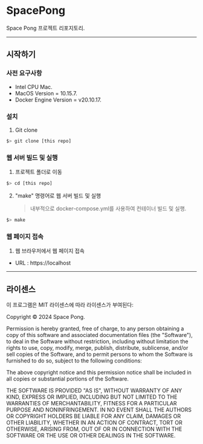 # SpacePong
Space Pong 프로젝트 리포지토리.

---

## 시작하기
### 사전 요구사항
- Intel CPU Mac.
- MacOS Version = 10.15.7.
- Docker Engine Version = v20.10.17.

### 설치
1. Git clone
```bash
$> git clone [this repo]
```

### 웹 서버 빌드 및 실행
1. 프로젝트 폴더로 이동
```bash
$> cd [this repo]
```

2. "make" 명령어로 웹 서버 빌드 및 실행
    > 내부적으로 docker-compose.yml를 사용하여 컨테이너 빌드 및 실행.
```bash
$> make
```

### 웹 페이지 접속
1. 웹 브라우저에서 웹 페이지 접속
- URL : https://localhost

---

## 라이센스
이 프로그램은 MIT 라이센스에 따라 라이센스가 부여된다:

Copyright © 2024 Space Pong.

Permission is hereby granted, free of charge, to any person obtaining a copy of this software and associated documentation files (the "Software"), to deal in the Software without restriction, including without limitation the rights to use, copy, modify, merge, publish, distribute, sublicense, and/or sell copies of the Software, and to permit persons to whom the Software is furnished to do so, subject to the following conditions:

The above copyright notice and this permission notice shall be included in all copies or substantial portions of the Software.

THE SOFTWARE IS PROVIDED "AS IS", WITHOUT WARRANTY OF ANY KIND, EXPRESS OR IMPLIED, INCLUDING BUT NOT LIMITED TO THE WARRANTIES OF MERCHANTABILITY, FITNESS FOR A PARTICULAR PURPOSE AND NONINFRINGEMENT. IN NO EVENT SHALL THE AUTHORS OR COPYRIGHT HOLDERS BE LIABLE FOR ANY CLAIM, DAMAGES OR OTHER LIABILITY, WHETHER IN AN ACTION OF CONTRACT, TORT OR OTHERWISE, ARISING FROM, OUT OF OR IN CONNECTION WITH THE SOFTWARE OR THE USE OR OTHER DEALINGS IN THE SOFTWARE.
